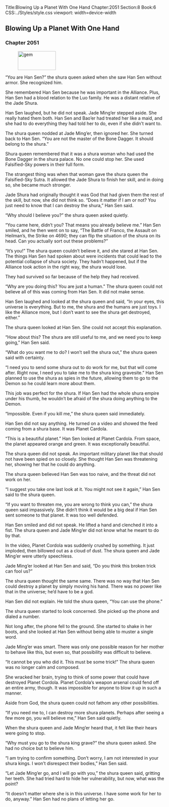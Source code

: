 Title:Blowing Up a Planet With One Hand 
Chapter:2051 
Section:8 
Book:6 
CSS:../Styles/style.css 
viewport: width=device-width
  
## Blowing Up a Planet With One Hand
### Chapter 2051 
<figure>
	<img src="../Images/gem.gif" alt="gem" id="gem" width="120" height="60" />
</figure>
  

  
  “You are Han Sen?” the shura queen asked when she saw Han Sen without armor. She recognized him.

She remembered Han Sen because he was important in the Alliance. Plus, Han Sen had a blood relation to the Luo family. He was a distant relative of the Jade Shura.

Han Sen laughed, but he did not speak. Jade Ming’er stepped aside. She really hated them both. Han Sen and Bao’er had treated her like a maid, and she had to do everything they had told her to do, even if she didn’t want to.

The shura queen nodded at Jade Ming’er, then ignored her. She turned back to Han Sen. “You are not the master of the Bone Dagger. It should belong to the shura.”

Shura queen remembered that it was a shura woman who had used the Bone Dagger in the shura palace. No one could stop her. She used Falsified-Sky powers in their full form.

The strangest thing was when that woman gave the shura queen the Falsified-Sky Sutra. It allowed the Jade Shura to finish her skill, and in doing so, she became much stronger.

Jade Shura had originally thought it was God that had given them the rest of the skill, but now, she did not think so. “Does it matter if I am or not? You just need to know that I can destroy the shura,” Han Sen said.

“Why should I believe you?” the shura queen asked quietly.

“You came here, didn’t you? That means you already believe me.” Han Sen smiled, and he then went on to say, “The Battle of Franco, the Assault on Heilman’s, the Strike on 4690; they can flip the situation of the shura on its head. Can you actually sort out these problems?”

“It’s you!” The shura queen couldn’t believe it, and she stared at Han Sen. The things Han Sen had spoken about were incidents that could lead to the potential collapse of shura society. They hadn’t happened, but if the Alliance took action in the right way, the shura would lose.

They had survived so far because of the help they had received.

“Why are you doing this? You are just a human.” The shura queen could not believe all of this was coming from Han Sen. It did not make sense.

Han Sen laughed and looked at the shura queen and said, “In your eyes, this universe is everything. But to me, the shura and the humans are just toys. I like the Alliance more, but I don’t want to see the shura get destroyed, either.”

The shura queen looked at Han Sen. She could not accept this explanation.

“How about this? The shura are still useful to me, and we need you to keep going,” Han Sen said.

“What do you want me to do? I won’t sell the shura out,” the shura queen said with certainty.

“I need you to send some shura out to do work for me, but that will come after. Right now, I need you to take me to the shura king gravesite.” Han Sen planned to use the shura as spies in the future, allowing them to go to the Demon so he could learn more about them.

This job was perfect for the shura. If Han Sen had the whole shura empire under his thumb, he wouldn’t be afraid of the shura doing anything to the Demon.

“Impossible. Even if you kill me,” the shura queen said immediately.

Han Sen did not say anything. He turned on a video and showed the feed coming from a shura base. It was Planet Cardola.

“This is a beautiful planet.” Han Sen looked at Planet Cardola. From space, the planet appeared orange and green. It was exceptionally beautiful.

The shura queen did not speak. An important military planet like that should not have been spied on so closely. She thought Han Sen was threatening her, showing her that he could do anything.

The shura queen believed Han Sen was too naive, and the threat did not work on her.

“I suggest you take one last look at it. You might not see it again,” Han Sen said to the shura queen.

“If you want to threaten me, you are wrong to think you can,” the shura queen said impassively. She didn’t think it would be a big deal if Han Sen sent someone to that planet. It was too well defended.

Han Sen smiled and did not speak. He lifted a hand and clenched it into a fist. The shura queen and Jade Ming’er did not know what he meant to do by that.

In the video, Planet Cordola was suddenly crushed by something. It just imploded, then billowed out as a cloud of dust. The shura queen and Jade Ming’er were utterly speechless.

Jade Ming’er looked at Han Sen and said, “Do you think this broken trick can fool us?”

The shura queen thought the same same. There was no way that Han Sen could destroy a planet by simply moving his hand. There was no power like that in the universe; he’d have to be a god.

Han Sen did not explain. He told the shura queen, “You can use the phone.”

The shura queen started to look concerned. She picked up the phone and dialed a number.

Not long after, the phone fell to the ground. She started to shake in her boots, and she looked at Han Sen without being able to muster a single word.

Jade Ming’er was smart. There was only one possible reason for her mother to behave like this, but even so, that possibility was difficult to believe.

“It cannot be you who did it. This must be some trick!” The shura queen was no longer calm and composed.

She wracked her brain, trying to think of some power that could have destroyed Planet Cordola. Planet Cordola’s weapon arsenal could fend off an entire army, though. It was impossible for anyone to blow it up in such a manner.

Aside from God, the shura queen could not fathom any other possibilities.

“If you need me to, I can destroy more shura planets. Perhaps after seeing a few more go, you will believe me,” Han Sen said quietly.

When the shura queen and Jade Ming’er heard that, it felt like their hears were going to stop.

“Why must you go to the shura king grave?” the shura queen asked. She had no choice but to believe him.

“I am trying to confirm something. Don’t worry, I am not interested in your shura kings. I won’t disrespect their bodies,” Han Sen said.

“Let Jade Ming’er go, and I will go with you,” the shura queen said, gritting her teeth. She had tried hard to hide her vulnerability, but now, what was the point?

“It doesn’t matter where she is in this universe. I have some work for her to do, anyway.” Han Sen had no plans of letting her go.
